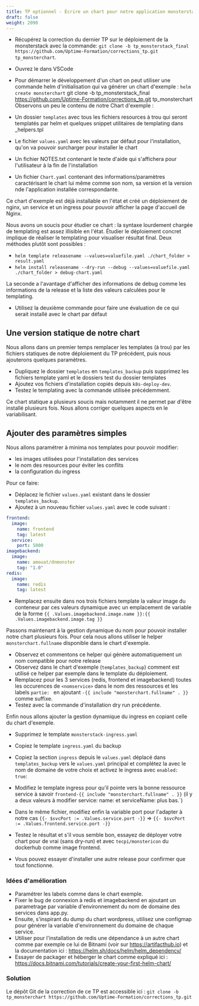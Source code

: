 ```yaml
---
title: TP optionnel - Écrire un chart pour notre application monsterstack
draft: false
weight: 2090
---
```


- Récupérez la correction du dernier TP sur le déploiement de la monsterstack avec la commande: `git clone -b tp_monsterstack_final https://github.com/Uptime-Formation/corrections_tp.git tp_monsterchart`.

- Ouvrez le dans VSCode

- Pour démarrer le développement d'un chart on peut utiliser une commande helm d'initialisation qui va générer un chart d'exemple : `helm create monsterchart`
git clone -b tp_monsterstack_final https://github.com/Uptime-Formation/corrections_tp.git tp_monsterchart
Observons un peu le contenu de notre Chart d'exemple :

- Un dossier `templates` avec tous les fichiers resources à trou qui seront templatés par helm et quelques snippet utilitaires de templating dans _helpers.tpl
- Le fichier `values.yaml` avec les valeurs par défaut pour l'installation, qu'on va pouvoir surcharger pour installer le chart
- Un fichier NOTES.txt contenant le texte d'aide qui s'affichera pour l'utilisateur à la fin de l'installation
- Un fichier `Chart.yaml` contenant des informations/paramètres caractérisant le chart lui même comme son nom, sa version et la version nde l'application installée correspondante.

Ce chart d'exemple est déjà installable en l'état et créé un déploiement de nginx, un service et un ingress pour pouvoir afficher la page d'accueil de Nginx.

Nous avons un soucis pour étudier ce chart : la syntaxe lourdement chargée de templating est assez illisible en l'état. Étudier le déploiement concret implique de réaliser le templating pour visualiser résultat final. Deux méthodes plutôt sont possibles :

- `helm template releasename --values=valuefile.yaml ./chart_folder > result.yaml`
- `helm install releasename --dry-run --debug --values=valuefile.yaml ./chart_folder > debug-chart.yaml` 

La seconde a l'avantage d'afficher des informations de debug comme les informations de la release et la liste des valeurs calculées pour le templating.

- Utilisez la deuxième commande pour faire une évaluation de ce qui serait installé avec le chart par défaut

## Une version statique de notre chart

Nous allons dans un premier temps remplacer les templates (à trou) par les fichiers statiques de notre déploiement du TP précédent, puis nous ajouterons quelques paramètres.

- Dupliquez le dossier `templates` en  `templates_backup` puis supprimez les fichiers template yaml et le dossiers test du dossier templates
- Ajoutez vos fichiers d'installation copiés depuis `k8s-deploy-dev`.
- Testez le templating avec la commande utilisée précédemment.

Ce chart statique a plusieurs soucis mais notamment il ne permet par d'être installé plusieurs fois. Nous allons corriger quelques aspects en le variabilisant.

## Ajouter des paramètres simples

Nous allons paramétrer à minima nos templates pour pouvoir modifier: 

- les images utilisées pour l'installation des services
- le nom des resources pour éviter les conflits
- la configuration du ingress

Pour ce faire:

- Déplacez le fichier `values.yaml` existant dans le dossier `templates_backup`.
- Ajoutez à un nouveau fichier `values.yaml` avec le code suivant : 

```yaml
frontend:
  image:
    name: frontend
    tag: latest
  service:
    port: 5000
imagebackend:
  image:
    name: amouat/dnmonster
    tag: "1.0"
redis:
  image:
    name: redis
    tag: latest
```

- Remplacez ensuite dans nos trois fichiers template la valeur image du conteneur par ces valeurs dynamique avec un emplacement de variable de la forme `{{ .Values.imagebackend.image.name }}:{{ .Values.imagebackend.image.tag }}`


Passons maintenant à la gestion dynamique du nom pour pouvoir installer notre chart plusieurs fois. Pour cela nous allons utiliser le helper `monsterchart.fullname` disponible dans le chart d'exemple.

- Observez et commentons ce helper qui génère automatiquement un nom compatible pour notre release
- Observez dans le chart d'exemple (`templates_backup`) comment est utilisé ce helper par exemple dans le template du déploiement.
- Remplacez pour les 3 services (redis, frontend et imagebackend) toutes les occurences de `<nomservice>` dans le nom des ressources et les labels `partie: ` en ajoutant `-{{ include "monsterchart.fullname" . }}` comme suffixe.
- Testez avec la commande d'installation dry run précédente.

Enfin nous allons ajouter la gestion dynamique du ingress en copiant celle du chart d'exemple.
- Supprimez le template `monsterstack-ingress.yaml`
- Copiez le template `ingress.yaml` du backup
- Copiez la section `ingress` depuis le `values.yaml` déplacé dans `templates_backup` vers le `values.yaml` principal et complétez la avec le nom de domaine de votre choix et activez le ingress avec `enabled: true`:
- Modifiez le template ingress pour qu'il pointe vers la bonne ressource service à savoir `frontend-{{ include "monsterchart.fullname" . }}` (il y a deux valeurs à modifier service: name: et serviceName: plus bas.`)
- Dans le même fichier, modifiez enfin la variable port pour l'adapter à notre cas `{{- $svcPort := .Values.service.port -}}` => `{{- $svcPort := .Values.frontend.service.port -}}`

- Testez le résultat et s'il vous semble bon, essayez de déployer votre chart pour de vrai (sans dry-run) et avec `tecpi/monstericon` du dockerhub comme image frontend.
- Vous pouvez essayer d'installer une autre release pour confirmer que tout fonctionne.

### Idées d'amélioration

<!-- TODO 
tester et ajouter la question:
- De même trouvez dans l'exemple de wordpress comment ajouter un paramètre de réplication et répartir les réplicats sur plusieurs noeuds du cluster. Testons cette configuration sur un cluster multinoeud loué. lien vers le dépot scalelaab.
-->

- Paramétrer les labels comme dans le chart exemple. 
- Fixer le bug de connexion à redis et imagebackend en ajoutant un parametrage par variable d'environnement du nom de domaine des services dans app.py.
- Ensuite, s'inspirant du dump du chart wordpress, utilisez une configmap pour générer la variable d'environnement du domaine de chaque service.
- Utiliser pour l'installation de redis une dépendance à un autre chart comme par exemple ce lui de Bitnami (voir sur https://artifacthub.io) et la documentation ici : https://helm.sh/docs/helm/helm_dependency/
- Essayer de packager et héberger le chart comme expliqué ici : https://docs.bitnami.com/tutorials/create-your-first-helm-chart/

### Solution

Le dépôt Git de la correction de ce TP est accessible ici : `git clone -b tp_monsterchart https://github.com/Uptime-Formation/corrections_tp.git`
